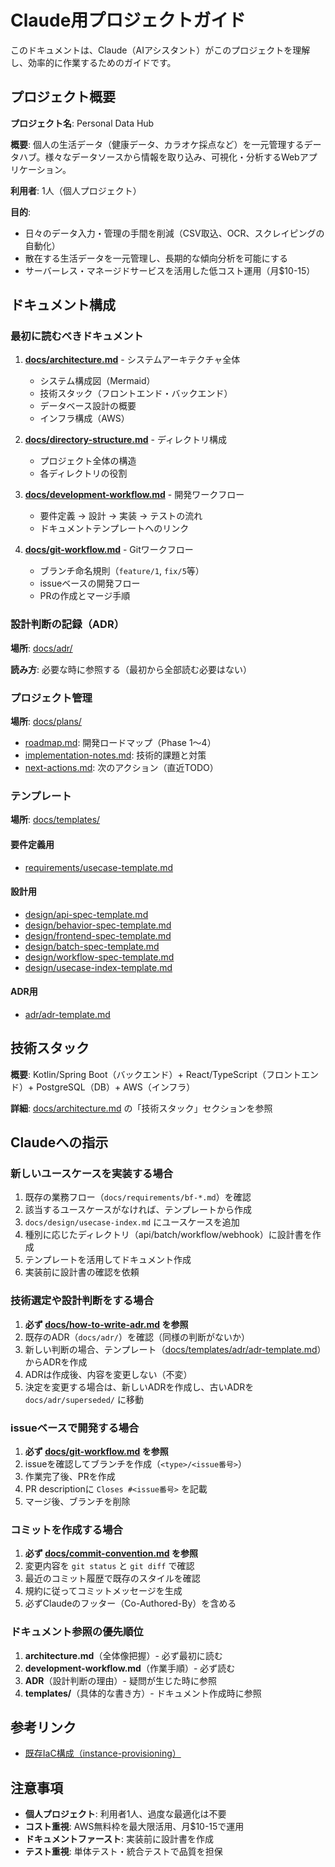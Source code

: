 # Claude用プロジェクトガイド

このドキュメントは、Claude（AIアシスタント）がこのプロジェクトを理解し、効率的に作業するためのガイドです。

## プロジェクト概要

**プロジェクト名**: Personal Data Hub

**概要**: 個人の生活データ（健康データ、カラオケ採点など）を一元管理するデータハブ。様々なデータソースから情報を取り込み、可視化・分析するWebアプリケーション。

**利用者**: 1人（個人プロジェクト）

**目的**:
- 日々のデータ入力・管理の手間を削減（CSV取込、OCR、スクレイピングの自動化）
- 散在する生活データを一元管理し、長期的な傾向分析を可能にする
- サーバーレス・マネージドサービスを活用した低コスト運用（月$10-15）

## ドキュメント構成

### 最初に読むべきドキュメント

1. **[docs/architecture.md](docs/architecture.md)** - システムアーキテクチャ全体
   - システム構成図（Mermaid）
   - 技術スタック（フロントエンド・バックエンド）
   - データベース設計の概要
   - インフラ構成（AWS）

2. **[docs/directory-structure.md](docs/directory-structure.md)** - ディレクトリ構成
   - プロジェクト全体の構造
   - 各ディレクトリの役割

3. **[docs/development-workflow.md](docs/development-workflow.md)** - 開発ワークフロー
   - 要件定義 → 設計 → 実装 → テストの流れ
   - ドキュメントテンプレートへのリンク

4. **[docs/git-workflow.md](docs/git-workflow.md)** - Gitワークフロー
   - ブランチ命名規則（`feature/1`, `fix/5`等）
   - issueベースの開発フロー
   - PRの作成とマージ手順

### 設計判断の記録（ADR）

**場所**: [docs/adr/](docs/adr/)

**読み方**: 必要な時に参照する（最初から全部読む必要はない）

### プロジェクト管理

**場所**: [docs/plans/](docs/plans/)

- [roadmap.md](docs/plans/roadmap.md): 開発ロードマップ（Phase 1〜4）
- [implementation-notes.md](docs/plans/implementation-notes.md): 技術的課題と対策
- [next-actions.md](docs/plans/next-actions.md): 次のアクション（直近TODO）

### テンプレート

**場所**: [docs/templates/](docs/templates/)

#### 要件定義用
- [requirements/usecase-template.md](docs/templates/requirements/usecase-template.md)

#### 設計用
- [design/api-spec-template.md](docs/templates/design/api-spec-template.md)
- [design/behavior-spec-template.md](docs/templates/design/behavior-spec-template.md)
- [design/frontend-spec-template.md](docs/templates/design/frontend-spec-template.md)
- [design/batch-spec-template.md](docs/templates/design/batch-spec-template.md)
- [design/workflow-spec-template.md](docs/templates/design/workflow-spec-template.md)
- [design/usecase-index-template.md](docs/templates/design/usecase-index-template.md)

#### ADR用
- [adr/adr-template.md](docs/templates/adr/adr-template.md)

## 技術スタック

**概要**: Kotlin/Spring Boot（バックエンド）+ React/TypeScript（フロントエンド）+ PostgreSQL（DB）+ AWS（インフラ）

**詳細**: [docs/architecture.md](docs/architecture.md) の「技術スタック」セクションを参照

## Claudeへの指示

### 新しいユースケースを実装する場合

1. 既存の業務フロー（`docs/requirements/bf-*.md`）を確認
2. 該当するユースケースがなければ、テンプレートから作成
3. `docs/design/usecase-index.md` にユースケースを追加
4. 種別に応じたディレクトリ（api/batch/workflow/webhook）に設計書を作成
5. テンプレートを活用してドキュメント作成
6. 実装前に設計書の確認を依頼

### 技術選定や設計判断をする場合

1. **必ず [docs/how-to-write-adr.md](docs/how-to-write-adr.md) を参照**
2. 既存のADR（`docs/adr/`）を確認（同様の判断がないか）
3. 新しい判断の場合、テンプレート（[docs/templates/adr/adr-template.md](docs/templates/adr/adr-template.md)）からADRを作成
4. ADRは作成後、内容を変更しない（不変）
5. 決定を変更する場合は、新しいADRを作成し、古いADRを `docs/adr/superseded/` に移動

### issueベースで開発する場合

1. **必ず [docs/git-workflow.md](docs/git-workflow.md) を参照**
2. issueを確認してブランチを作成（`<type>/<issue番号>`）
3. 作業完了後、PRを作成
4. PR descriptionに `Closes #<issue番号>` を記載
5. マージ後、ブランチを削除

### コミットを作成する場合

1. **必ず [docs/commit-convention.md](docs/commit-convention.md) を参照**
2. 変更内容を `git status` と `git diff` で確認
3. 最近のコミット履歴で既存のスタイルを確認
4. 規約に従ってコミットメッセージを生成
5. 必ずClaudeのフッター（Co-Authored-By）を含める

### ドキュメント参照の優先順位

1. **architecture.md**（全体像把握）- 必ず最初に読む
2. **development-workflow.md**（作業手順）- 必ず読む
3. **ADR**（設計判断の理由）- 疑問が生じた時に参照
4. **templates/**（具体的な書き方）- ドキュメント作成時に参照

## 参考リンク

- [既存IaC構成（instance-provisioning）](https://github.com/rato303/instance-provisioning)

## 注意事項

- **個人プロジェクト**: 利用者1人、過度な最適化は不要
- **コスト重視**: AWS無料枠を最大限活用、月$10-15で運用
- **ドキュメントファースト**: 実装前に設計書を作成
- **テスト重視**: 単体テスト・統合テストで品質を担保
